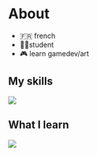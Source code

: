
<h1>About</h1>

- 🇫🇷 french
- 👨‍🎓student
- 🎮 learn gamedev/art

</li>

<h2>My skills</h2>
<p>
  <a href="https://skillicons.dev">
    <img src="https://skillicons.dev/icons?i=photoshop,premiere,html,css" />
  </a>
</p>

<h2>What I learn</h2>
<p>
  <a href="https://skillicons.dev">
    <img src="https://skillicons.dev/icons?i=illustrator,godot,cs" />
  </a>
</p>

